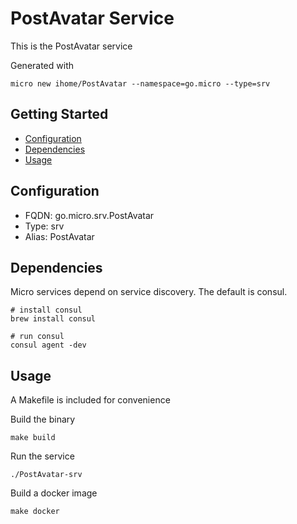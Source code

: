 # PostAvatar Service

This is the PostAvatar service

Generated with

```
micro new ihome/PostAvatar --namespace=go.micro --type=srv
```

## Getting Started

- [Configuration](#configuration)
- [Dependencies](#dependencies)
- [Usage](#usage)

## Configuration

- FQDN: go.micro.srv.PostAvatar
- Type: srv
- Alias: PostAvatar

## Dependencies

Micro services depend on service discovery. The default is consul.

```
# install consul
brew install consul

# run consul
consul agent -dev
```

## Usage

A Makefile is included for convenience

Build the binary

```
make build
```

Run the service
```
./PostAvatar-srv
```

Build a docker image
```
make docker
```